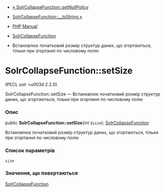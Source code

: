 - [«
SolrCollapseFunction::setNullPolicy](solrcollapsefunction.setnullpolicy.md)
- [SolrCollapseFunction::\_\_toString
»](solrcollapsefunction.tostring.md)

- [PHP Manual](index.md)
- [SolrCollapseFunction](class.solrcollapsefunction.md)
- Встановлює початковий розмір структур даних, що згортаються, тільки
при згортанні по числовому полю

# SolrCollapseFunction::setSize

(PECL solr \>u003d 2.2.0)

SolrCollapseFunction::setSize — Встановлює початковий розмір
структур даних, що згортаються, тільки при згортанні по числовому полю

### Опис

public **SolrCollapseFunction::setSize**(int `$size`):
[SolrCollapseFunction](class.solrcollapsefunction.md)

Встановлює початковий розмір структур даних, що згортаються, тільки при
згортання по числовому полю

### Список параметрів

`size`

### Значення, що повертаються

[SolrCollapseFunction](class.solrcollapsefunction.md)

